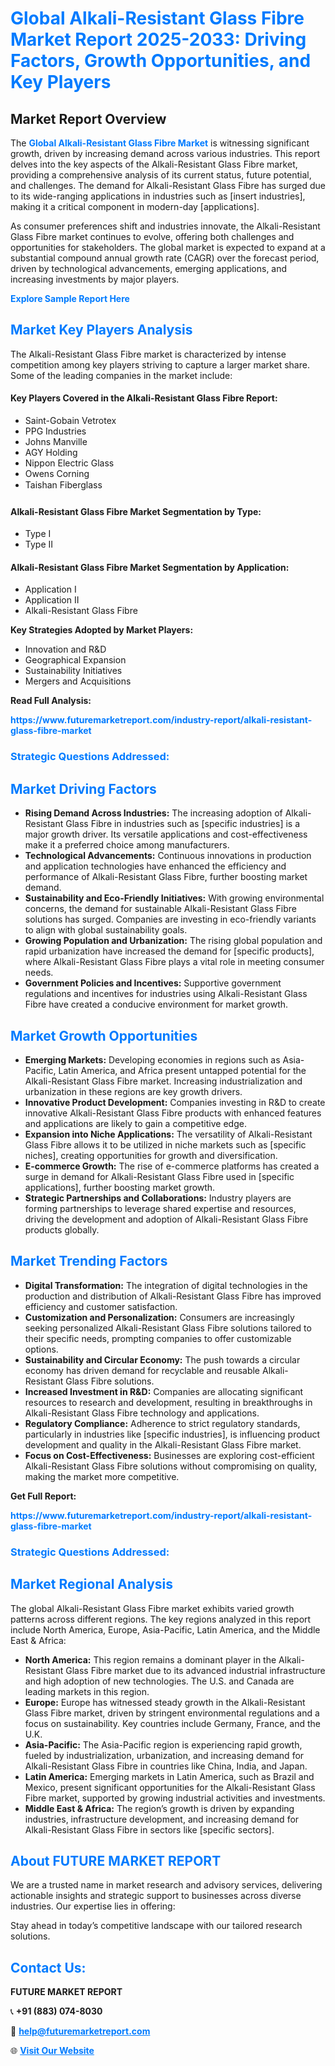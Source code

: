 <h1 style="color: #007BFF;">Global Alkali-Resistant Glass Fibre Market Report 2025-2033: Driving Factors, Growth Opportunities, and Key Players</h1>

<section id="overview">
<h2>Market Report Overview</h2>
<p>The <a href="https://www.futuremarketreport.com/industry-report/alkali-resistant-glass-fibre-market" style="color: #007BFF; text-decoration: none;"><strong>Global Alkali-Resistant Glass Fibre Market</strong></a> is witnessing significant growth, driven by increasing demand across various industries. This report delves into the key aspects of the Alkali-Resistant Glass Fibre market, providing a comprehensive analysis of its current status, future potential, and challenges. The demand for Alkali-Resistant Glass Fibre has surged due to its wide-ranging applications in industries such as [insert industries], making it a critical component in modern-day [applications].</p>
<p>As consumer preferences shift and industries innovate, the Alkali-Resistant Glass Fibre market continues to evolve, offering both challenges and opportunities for stakeholders. The global market is expected to expand at a substantial compound annual growth rate (CAGR) over the forecast period, driven by technological advancements, emerging applications, and increasing investments by major players.</p>
</section>

<section id="overview">
<p><a href="https://www.futuremarketreport.com/request-sample/reportId=110935" style="color: #007BFF; text-decoration: none;"><strong>Explore Sample Report Here</strong></a></p>
</section>

<section id="key-players">
<h2 style="color: #007BFF;">Market Key Players Analysis</h2>
<p>The Alkali-Resistant Glass Fibre market is characterized by intense competition among key players striving to capture a larger market share. Some of the leading companies in the market include:</p>
<h4>Key Players Covered in the Alkali-Resistant Glass Fibre Report:</h4>
<ul><li>Saint-Gobain Vetrotex</li><li>PPG Industries</li><li>Johns Manville</li><li>AGY Holding</li><li>Nippon Electric Glass</li><li>Owens Corning</li><li>Taishan Fiberglass</li></ul>
<h4>Alkali-Resistant Glass Fibre Market Segmentation by Type:</h4>
<ul><li>Type I</li><li>Type II</li></ul>

<h4>Alkali-Resistant Glass Fibre Market Segmentation by Application:</h4>
<ul><li>Application I</li><li>Application II</li><li>Alkali-Resistant Glass Fibre</li></ul>
<p><strong>Key Strategies Adopted by Market Players:</strong></p>
<ul>
<li>Innovation and R&D</li>
<li>Geographical Expansion</li>
<li>Sustainability Initiatives</li>
<li>Mergers and Acquisitions</li>
</ul>
</section>

<section>
<p><strong>Read Full Analysis: </strong></p><a href="https://www.futuremarketreport.com/industry-report/alkali-resistant-glass-fibre-market" style="color: #007BFF; text-decoration: none;"><strong>https://www.futuremarketreport.com/industry-report/alkali-resistant-glass-fibre-market</strong></a>
<h3 style="color: #007BFF;">Strategic Questions Addressed:</h3>
</section>

<section id="driving-factors">
<h2 style="color: #007BFF;">Market Driving Factors</h2>
<ul>
<li><strong>Rising Demand Across Industries:</strong> The increasing adoption of Alkali-Resistant Glass Fibre in industries such as [specific industries] is a major growth driver. Its versatile applications and cost-effectiveness make it a preferred choice among manufacturers.</li>
<li><strong>Technological Advancements:</strong> Continuous innovations in production and application technologies have enhanced the efficiency and performance of Alkali-Resistant Glass Fibre, further boosting market demand.</li>
<li><strong>Sustainability and Eco-Friendly Initiatives:</strong> With growing environmental concerns, the demand for sustainable Alkali-Resistant Glass Fibre solutions has surged. Companies are investing in eco-friendly variants to align with global sustainability goals.</li>
<li><strong>Growing Population and Urbanization:</strong> The rising global population and rapid urbanization have increased the demand for [specific products], where Alkali-Resistant Glass Fibre plays a vital role in meeting consumer needs.</li>
<li><strong>Government Policies and Incentives:</strong> Supportive government regulations and incentives for industries using Alkali-Resistant Glass Fibre have created a conducive environment for market growth.</li>
</ul>
</section>

<section id="growth-opportunities">
<h2 style="color: #007BFF;">Market Growth Opportunities</h2>
<ul>
<li><strong>Emerging Markets:</strong> Developing economies in regions such as Asia-Pacific, Latin America, and Africa present untapped potential for the Alkali-Resistant Glass Fibre market. Increasing industrialization and urbanization in these regions are key growth drivers.</li>
<li><strong>Innovative Product Development:</strong> Companies investing in R&D to create innovative Alkali-Resistant Glass Fibre products with enhanced features and applications are likely to gain a competitive edge.</li>
<li><strong>Expansion into Niche Applications:</strong> The versatility of Alkali-Resistant Glass Fibre allows it to be utilized in niche markets such as [specific niches], creating opportunities for growth and diversification.</li>
<li><strong>E-commerce Growth:</strong> The rise of e-commerce platforms has created a surge in demand for Alkali-Resistant Glass Fibre used in [specific applications], further boosting market growth.</li>
<li><strong>Strategic Partnerships and Collaborations:</strong> Industry players are forming partnerships to leverage shared expertise and resources, driving the development and adoption of Alkali-Resistant Glass Fibre products globally.</li>
</ul>
</section>

<section id="trending-factors">
<h2 style="color: #007BFF;">Market Trending Factors</h2>
<ul>
<li><strong>Digital Transformation:</strong> The integration of digital technologies in the production and distribution of Alkali-Resistant Glass Fibre has improved efficiency and customer satisfaction.</li>
<li><strong>Customization and Personalization:</strong> Consumers are increasingly seeking personalized Alkali-Resistant Glass Fibre solutions tailored to their specific needs, prompting companies to offer customizable options.</li>
<li><strong>Sustainability and Circular Economy:</strong> The push towards a circular economy has driven demand for recyclable and reusable Alkali-Resistant Glass Fibre solutions.</li>
<li><strong>Increased Investment in R&D:</strong> Companies are allocating significant resources to research and development, resulting in breakthroughs in Alkali-Resistant Glass Fibre technology and applications.</li>
<li><strong>Regulatory Compliance:</strong> Adherence to strict regulatory standards, particularly in industries like [specific industries], is influencing product development and quality in the Alkali-Resistant Glass Fibre market.</li>
<li><strong>Focus on Cost-Effectiveness:</strong> Businesses are exploring cost-efficient Alkali-Resistant Glass Fibre solutions without compromising on quality, making the market more competitive.</li>
</ul>
</section>

<section>
<p><strong>Get Full Report: </strong></p><a href="https://www.futuremarketreport.com/industry-report/alkali-resistant-glass-fibre-market" style="color: #007BFF; text-decoration: none;"><strong>https://www.futuremarketreport.com/industry-report/alkali-resistant-glass-fibre-market</strong></a>
<h3 style="color: #007BFF;">Strategic Questions Addressed:</h3>
</section>


<section id="regional-analysis">
<h2 style="color: #007BFF;">Market Regional Analysis</h2>
<p>The global Alkali-Resistant Glass Fibre market exhibits varied growth patterns across different regions. The key regions analyzed in this report include North America, Europe, Asia-Pacific, Latin America, and the Middle East & Africa:</p>
<ul>
<li><strong>North America:</strong> This region remains a dominant player in the Alkali-Resistant Glass Fibre market due to its advanced industrial infrastructure and high adoption of new technologies. The U.S. and Canada are leading markets in this region.</li>
<li><strong>Europe:</strong> Europe has witnessed steady growth in the Alkali-Resistant Glass Fibre market, driven by stringent environmental regulations and a focus on sustainability. Key countries include Germany, France, and the U.K.</li>
<li><strong>Asia-Pacific:</strong> The Asia-Pacific region is experiencing rapid growth, fueled by industrialization, urbanization, and increasing demand for Alkali-Resistant Glass Fibre in countries like China, India, and Japan.</li>
<li><strong>Latin America:</strong> Emerging markets in Latin America, such as Brazil and Mexico, present significant opportunities for the Alkali-Resistant Glass Fibre market, supported by growing industrial activities and investments.</li>
<li><strong>Middle East & Africa:</strong> The region’s growth is driven by expanding industries, infrastructure development, and increasing demand for Alkali-Resistant Glass Fibre in sectors like [specific sectors].</li>
</ul>
</section>

<footer>
<h2 style="color: #007BFF;">About FUTURE MARKET REPORT</h2>
<p>We are a trusted name in market research and advisory services, delivering actionable insights and strategic support to businesses across diverse industries. Our expertise lies in offering:</p>

<p>Stay ahead in today’s competitive landscape with our tailored research solutions.</p>

<h2 style="color: #007BFF;">Contact Us:</h2>
<p><strong>FUTURE MARKET REPORT</strong></p>
<p>📞 <strong>+91 (883) 074-8030</strong></p>
<p>📧 <strong><a href="mailto:help@futuremarketreport.com" style="color: #007BFF;">help@futuremarketreport.com</a></strong></p>
<p>🌐 <strong><a href="https://www.futuremarketreport.com/" style="color: #007BFF;">Visit Our Website</a></strong></p>
</footer>